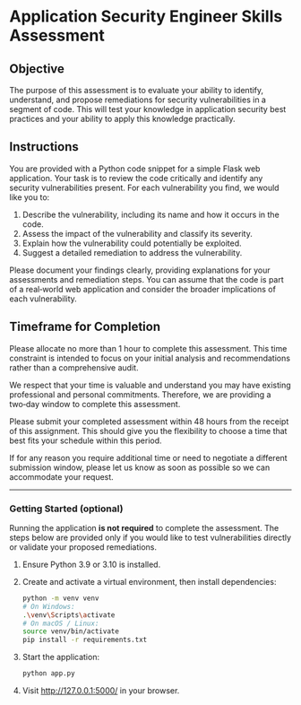 # Application Security Engineer Skills Assessment

## Objective

The purpose of this assessment is to evaluate your ability to identify, understand, and propose remediations for security vulnerabilities in a segment of code. This will test your knowledge in application security best practices and your ability to apply this knowledge practically.

## Instructions

You are provided with a Python code snippet for a simple Flask web application. Your task is to review the code critically and identify any security vulnerabilities present. For each vulnerability you find, we would like you to:

1. Describe the vulnerability, including its name and how it occurs in the code.  
2. Assess the impact of the vulnerability and classify its severity.  
3. Explain how the vulnerability could potentially be exploited.  
4. Suggest a detailed remediation to address the vulnerability.  

Please document your findings clearly, providing explanations for your assessments and remediation steps. You can assume that the code is part of a real‑world web application and consider the broader implications of each vulnerability.

## Timeframe for Completion

Please allocate no more than 1 hour to complete this assessment. This time constraint is intended to focus on your initial analysis and recommendations rather than a comprehensive audit.

We respect that your time is valuable and understand you may have existing professional and personal commitments. Therefore, we are providing a two‑day window to complete this assessment.

Please submit your completed assessment within 48 hours from the receipt of this assignment. This should give you the flexibility to choose a time that best fits your schedule within this period.

If for any reason you require additional time or need to negotiate a different submission window, please let us know as soon as possible so we can accommodate your request.

---

### Getting Started (optional)

Running the application **is not required** to complete the assessment. The steps below are provided only if you would like to test vulnerabilities directly or validate your proposed remediations.

1. Ensure Python 3.9 or 3.10 is installed.  
2. Create and activate a virtual environment, then install dependencies:

   ```bash
   python -m venv venv
   # On Windows:
   .\venv\Scripts\activate
   # On macOS / Linux:
   source venv/bin/activate
   pip install -r requirements.txt

3. Start the application:
   ```bash
   python app.py

4. Visit http://127.0.0.1:5000/ in your browser.